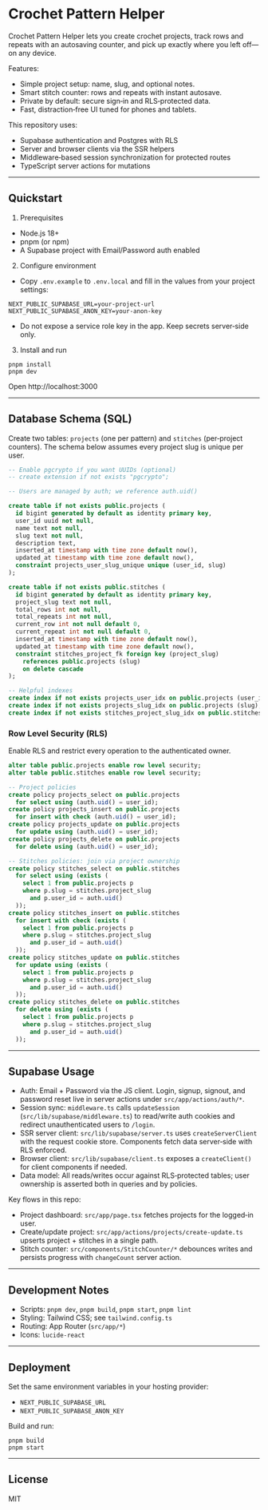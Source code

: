 # Crochet Pattern Helper

Crochet Pattern Helper lets you create crochet projects, track rows and repeats with an autosaving counter, and pick up exactly where you left off—on any device.

Features:
- Simple project setup: name, slug, and optional notes.
- Smart stitch counter: rows and repeats with instant autosave.
- Private by default: secure sign‑in and RLS‑protected data.
- Fast, distraction‑free UI tuned for phones and tablets.

This repository uses:
- Supabase authentication and Postgres with RLS
- Server and browser clients via the SSR helpers
- Middleware‑based session synchronization for protected routes
- TypeScript server actions for mutations

---

## Quickstart

1) Prerequisites
- Node.js 18+
- pnpm (or npm)
- A Supabase project with Email/Password auth enabled

2) Configure environment
- Copy `.env.example` to `.env.local` and fill in the values from your project settings:
```
NEXT_PUBLIC_SUPABASE_URL=your-project-url
NEXT_PUBLIC_SUPABASE_ANON_KEY=your-anon-key
```
- Do not expose a service role key in the app. Keep secrets server‑side only.

3) Install and run
```
pnpm install
pnpm dev
```
Open http://localhost:3000

---

## Database Schema (SQL)

Create two tables: `projects` (one per pattern) and `stitches` (per‑project counters). The schema below assumes every project slug is unique per user.

```sql
-- Enable pgcrypto if you want UUIDs (optional)
-- create extension if not exists "pgcrypto";

-- Users are managed by auth; we reference auth.uid()

create table if not exists public.projects (
  id bigint generated by default as identity primary key,
  user_id uuid not null,
  name text not null,
  slug text not null,
  description text,
  inserted_at timestamp with time zone default now(),
  updated_at timestamp with time zone default now(),
  constraint projects_user_slug_unique unique (user_id, slug)
);

create table if not exists public.stitches (
  id bigint generated by default as identity primary key,
  project_slug text not null,
  total_rows int not null,
  total_repeats int not null,
  current_row int not null default 0,
  current_repeat int not null default 0,
  inserted_at timestamp with time zone default now(),
  updated_at timestamp with time zone default now(),
  constraint stitches_project_fk foreign key (project_slug)
    references public.projects (slug)
    on delete cascade
);

-- Helpful indexes
create index if not exists projects_user_idx on public.projects (user_id);
create index if not exists projects_slug_idx on public.projects (slug);
create index if not exists stitches_project_slug_idx on public.stitches (project_slug);
```

### Row Level Security (RLS)

Enable RLS and restrict every operation to the authenticated owner.

```sql
alter table public.projects enable row level security;
alter table public.stitches enable row level security;

-- Project policies
create policy projects_select on public.projects
  for select using (auth.uid() = user_id);
create policy projects_insert on public.projects
  for insert with check (auth.uid() = user_id);
create policy projects_update on public.projects
  for update using (auth.uid() = user_id);
create policy projects_delete on public.projects
  for delete using (auth.uid() = user_id);

-- Stitches policies: join via project ownership
create policy stitches_select on public.stitches
  for select using (exists (
    select 1 from public.projects p
    where p.slug = stitches.project_slug
      and p.user_id = auth.uid()
  ));
create policy stitches_insert on public.stitches
  for insert with check (exists (
    select 1 from public.projects p
    where p.slug = stitches.project_slug
      and p.user_id = auth.uid()
  ));
create policy stitches_update on public.stitches
  for update using (exists (
    select 1 from public.projects p
    where p.slug = stitches.project_slug
      and p.user_id = auth.uid()
  ));
create policy stitches_delete on public.stitches
  for delete using (exists (
    select 1 from public.projects p
    where p.slug = stitches.project_slug
      and p.user_id = auth.uid()
  ));
```

---

## Supabase Usage

- Auth: Email + Password via the JS client. Login, signup, signout, and password reset live in server actions under `src/app/actions/auth/*`.
- Session sync: `middleware.ts` calls `updateSession` (`src/lib/supabase/middleware.ts`) to read/write auth cookies and redirect unauthenticated users to `/login`.
- SSR server client: `src/lib/supabase/server.ts` uses `createServerClient` with the request cookie store. Components fetch data server‑side with RLS enforced.
- Browser client: `src/lib/supabase/client.ts` exposes a `createClient()` for client components if needed.
- Data model: All reads/writes occur against RLS‑protected tables; user ownership is asserted both in queries and by policies.

Key flows in this repo:
- Project dashboard: `src/app/page.tsx` fetches projects for the logged‑in user.
- Create/update project: `src/app/actions/projects/create-update.ts` upserts project + stitches in a single path.
- Stitch counter: `src/components/StitchCounter/*` debounces writes and persists progress with `changeCount` server action.

---

## Development Notes

- Scripts: `pnpm dev`, `pnpm build`, `pnpm start`, `pnpm lint`
- Styling: Tailwind CSS; see `tailwind.config.ts`
- Routing: App Router (`src/app/*`)
- Icons: `lucide-react`

---

## Deployment

Set the same environment variables in your hosting provider:
- `NEXT_PUBLIC_SUPABASE_URL`
- `NEXT_PUBLIC_SUPABASE_ANON_KEY`

Build and run:
```
pnpm build
pnpm start
```

---

## License

MIT
